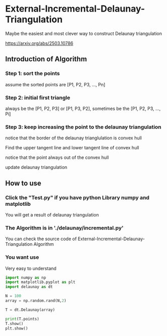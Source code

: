 # External-Incremental-Delaunay-Triangulation

Maybe the easiest and most clever way to construct Delaunay triangulation

https://arxiv.org/abs/2503.10786

## Introduction of Algorithm
### Step 1: sort the points
  assume the sorted points are \[P1, P2, P3, ..., Pn]
### Step 2: initial first triangle
  always be the \[P1, P2, P3] or \[P1, P3, P2], sometimes be the \[P1, P2, P3, ..., Pi]

### Step 3: keep increasing the point to the delaunay triangulation
  notice that the border of the delaunay trianglulation is convex hull
  
Find the upper tangent line and lower tangent line of convex hull

  notice that the point always out of the convex hull
  
update delaunay triangulation


## How to use

### Click the "Test.py" if you have python Library numpy and matplotlib
  You will get a result of delaunay triangulation

### The Algorithm is in './delaunay/incremental.py'
  You can check the source code of External-Incremental-Delaunay-Triangulation Algorithm

### You want use
  Very easy to understand
  
~~~python
import numpy as np
import matplotlib.pyplot as plt
import delaunay as dt

N = 100
array = np.random.rand(N,2)

T = dt.Delaunay(array)

print(T.points)
T.show()
plt.show()
~~~
